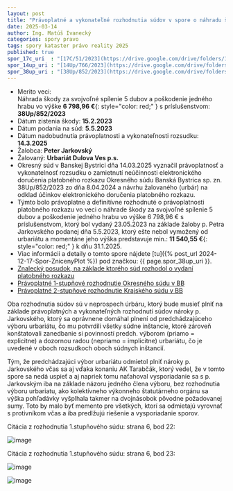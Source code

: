 ```yaml
---
layout: post
title: "Právoplatné a vykonateľné rozhodnutia súdov v spore o náhradu škody za vypílenie stromov v lokalite mun. skladu"
date: 2025-03-14
author: Ing. Matúš Ivanecký
categories: spory pravo 
tags: spory kataster právo reality 2025
published: true
spor_17c_uri  : "[17C/51/2023](https://drive.google.com/drive/folders/1P0l9AvJgUXxDmph6hbXsQJxx_oO7SaN1?usp=drive_link)"
spor_14up_uri : "[14Up/766/2023](https://drive.google.com/drive/folders/1kADN_QFOKzfmAWeoaPRK5fYchv8QnZtX?usp=drive_link)"
spor_38up_uri : "[38Up/852/2023](https://drive.google.com/drive/folders/1fCQf_fmrxJvqXsCCYWJSixGW8W0mTUiR?usp=drive_link)"
---
```


- Merito veci: <br/> Náhrada škody za svojvoľné spílenie 5 dubov a poškodenie jedného hrabu vo výške
   **6 798,96 €**{: style="color: red;" } s príslušenstvom: **38Up/852/2023**
- Dátum zistenia škody: **15.2.2023**
- Dátum podania na súd: **5.5.2023**
- Dátum nadobudnutia právoplatnosti a vykonateľnosti rozsudku: **14.3.2025**
- Žalobca: **Peter Jarkovský**
- Žalovaný: **Urbariát Dulova Ves p.s.**
- Okresný súd v Banskej Bystrici dňa 14.03.2025 vyznačil právoplatnosť a vykonatelnosť rozsudku o zamietnutí neúčinnosti elektronického doručenia platobného rozkazu Okresného súdu Banská Bystrica sp. zn. 38Up/852/2023
  zo dňa 8.04.2024 a návrhu žalovaného (urbár) na odklad účinkov elektronického doručenia platobného rozkazu. 
- Týmto bolo právoplatne a definitívne rozhodnuté o právoplatnosti platobného rozkazu vo veci o náhrade škody za svojvoľné spílenie 5 dubov a poškodenie jedného hrabu vo výške 6 798,96 € s príslušenstvom, ktorý bol vydaný 23.05.2023 na základe žaloby p. Petra Jarkovského podanej dňa 5.5.2023, ktorý ešte nebol vymožený od urbariátu a momentáne jeho výška predstavuje min.: **11 540,55 €**{: style="color: red;" } k dňu 31.1.2025.
- Viac informácii a detaily o tomto spore nájdete [tu]({% post_url 2024-12-17-Spor-ZnicenyPlot %}) pod značkou: {{ page.spor_38up_uri }}.
- [Znalecký posudok, na základe ktorého súd rozhodol o vydaní platobného rozkazu](https://drive.google.com/file/d/1ywRTXJV1o3D5IDHRaXel2HDof4ybxQAA/view?usp=drive_link)
- [Právoplatné 1-stupňové rozhodnutie Okresného súdu v BB](https://drive.google.com/file/d/1w55f6yT0RBMws5XFeTGF45zTqNwx74jb/view?usp=drive_link)
- [Právoplatné 2-stupňové rozhodnutie Krajského súdu v BB](https://drive.google.com/file/d/1QvSanzcZIi7rTj07TxLUxJyCfp5s-oLL/view?usp=drive_link)

Oba rozhodnutia súdov sú v neprospech úrbáru, ktorý bude musieť plniť na základe právoplatných a vykonateľných rozhodnutí súdov nároky p. Jarkovského, ktorý sa oprávnene domáhal plnení od predchádzajúceho výboru urbariátu, čo mu potvrdili všetky súdne inštancie, ktoré zároveň konštatovali zanedbanie si povinností predch. výborom (priamo = explicitne) a dozornou radou (nepriamo = implicitne) urbariátu, čo je uvedené v oboch rozsudkoch oboch súdnych inštancií. 

Tým, že predchádzajúci výbor urbariátu odmietol plniť nároky p. Jarkovského včas sa aj vďaka konaniu AK Tarabčák, ktorý vedel, že v tomto spore sa nedá uspieť a aj napriek tomu naťahoval vysporiadanie sa s p. Jarkovským iba na základe názoru jedného člena výboru, bez rozhodnutia výboru urbariatu, ako kolektívneho výkonneho štatutárneho orgánu sa výška pohľadávky vyšplhala takmer na dvojnásobok pôvodne požadovanej sumy. Toto by malo byť memento pre všetkých, ktorí sa odmietajú vyrovnať s protivníkom včas a iba predlžujú riešenie a vysporiadanie sporov.

Citácia z rozhodnutia 1.stupňového súdu: strana 6, bod 22:

![image](https://github.com/user-attachments/assets/b47cb4c9-fb0b-44e1-9296-bf809d17d2d8)

Citácia z rozhodnutia 1.stupňového súdu: strana 6, bod 23:

![image](https://github.com/user-attachments/assets/fe03bf51-01d3-482e-9abb-80facab2ed9c)



![image](https://github.com/user-attachments/assets/811c7c56-932e-4007-ac2b-0be42ae0e97f)
